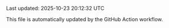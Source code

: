 Last updated: 2025-10-23 20:12:32 UTC

This file is automatically updated by the GitHub Action workflow.

